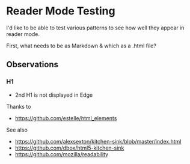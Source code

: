 # Reader Mode Testing

I'd like to be able to test various patterns to see how well they appear in reader mode. 

First, what needs to be as Markdown & which as a .html file?

## Observations

### H1
- 2nd H1 is not displayed in Edge


Thanks to 
- https://github.com/estelle/html_elements

See also
- https://github.com/alexsexton/kitchen-sink/blob/master/index.html
- https://github.com/dbox/html5-kitchen-sink
- https://github.com/mozilla/readability
